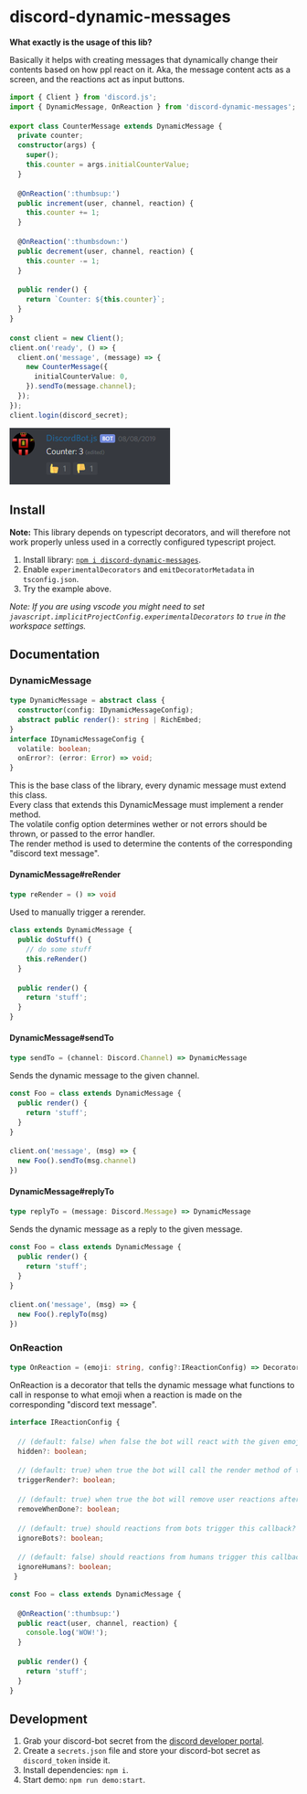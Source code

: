 # discord-dynamic-messages

__What exactly is the usage of this lib?__

Basically it helps with creating messages that dynamically change their contents based on how ppl react on it. Aka, the message content acts as a screen, and the reactions act as input buttons.

```ts
import { Client } from 'discord.js';
import { DynamicMessage, OnReaction } from 'discord-dynamic-messages';

export class CounterMessage extends DynamicMessage {
  private counter;
  constructor(args) {
    super();
    this.counter = args.initialCounterValue;
  }

  @OnReaction(':thumbsup:')
  public increment(user, channel, reaction) {
    this.counter += 1;
  }

  @OnReaction(':thumbsdown:')
  public decrement(user, channel, reaction) {
    this.counter -= 1;
  }

  public render() {
    return `Counter: ${this.counter}`;
  }
}

const client = new Client();
client.on('ready', () => {
  client.on('message', (message) => {
    new CounterMessage({
      initialCounterValue: 0,
    }).sendTo(message.channel);
  });
});
client.login(discord_secret);
```

![](assets/demo.png)

## Install

__Note:__ This library depends on typescript decorators, and will therefore not work properly unless used in a correctly configured typescript project. 

1. Install library: [`npm i discord-dynamic-messages`](https://www.npmjs.com/package/discord-dynamic-messages).
2. Enable `experimentalDecorators` and `emitDecoratorMetadata` in `tsconfig.json`.
3. Try the example above.

_Note: If you are using vscode you might need to set `javascript.implicitProjectConfig.experimentalDecorators` to `true` in the workspace settings._

## Documentation

### DynamicMessage

```ts
type DynamicMessage = abstract class {
  constructor(config: IDynamicMessageConfig);
  abstract public render(): string | RichEmbed;
}
interface IDynamicMessageConfig {
  volatile: boolean;
  onError?: (error: Error) => void;
}
```

This is the base class of the library, every dynamic message must extend this class.<br>
Every class that extends this DynamicMessage must implement a render method.<br>
The volatile config option determines wether or not errors should be thrown, or passed to the error handler.<br>
The render method is used to determine the contents of the corresponding "discord text message".

#### DynamicMessage#reRender

```ts
type reRender = () => void
```

Used to manually trigger a rerender.

```ts
class extends DynamicMessage {
  public doStuff() {
    // do some stuff
    this.reRender()
  }
  
  public render() {
    return 'stuff';
  }
}
```

#### DynamicMessage#sendTo

```ts
type sendTo = (channel: Discord.Channel) => DynamicMessage
```

Sends the dynamic message to the given channel.

```ts
const Foo = class extends DynamicMessage {
  public render() {
    return 'stuff';
  }
}

client.on('message', (msg) => {
  new Foo().sendTo(msg.channel)
})
```

#### DynamicMessage#replyTo

```ts
type replyTo = (message: Discord.Message) => DynamicMessage
```

Sends the dynamic message as a reply to the given message.

```ts
const Foo = class extends DynamicMessage {
  public render() {
    return 'stuff';
  }
}

client.on('message', (msg) => {
  new Foo().replyTo(msg)
})
```

### OnReaction

```ts
type OnReaction = (emoji: string, config?:IReactionConfig) => Decorator<(user: Discord.User, channel: Discord.Channel, reaction: Discord.Reaction) => void>
```

OnReaction is a decorator that tells the dynamic message what functions to call in response to what emoji when a reaction is made on the corresponding "discord text message".

```ts
interface IReactionConfig {

  // (default: false) when false the bot will react with the given emoji to show the users what emoji the message is prepared to react to.
  hidden?: boolean;
  
  // (default: true) when true the bot will call the render method of the dynamic message after the reaction callback have executed.
  triggerRender?: boolean;
  
  // (default: true) when true the bot will remove user reactions after the callback have executed.
  removeWhenDone?: boolean;
  
  // (default: true) should reactions from bots trigger this callback?
  ignoreBots?: boolean;
  
  // (default: false) should reactions from humans trigger this callback?
  ignoreHumans?: boolean;
 }
```

```ts
const Foo = class extends DynamicMessage {

  @OnReaction(':thumbsup:')
  public react(user, channel, reaction) {
    console.log('WOW!');
  }

  public render() {
    return 'stuff';
  }
}
```


## Development

1. Grab your discord-bot secret from the [discord developer portal](https://discordapp.com/developers/applications).
2. Create a `secrets.json` file and store your discord-bot secret as `discord_token` inside it.
3. Install dependencies: `npm i`.
4. Start demo: `npm run demo:start`.
